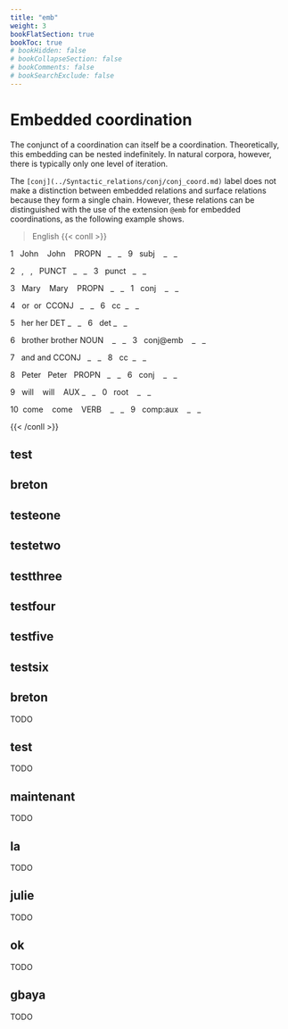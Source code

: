 ```yaml
---
title: "emb"
weight: 3
bookFlatSection: true
bookToc: true
# bookHidden: false
# bookCollapseSection: false
# bookComments: false
# bookSearchExclude: false
---
```

# Embedded coordination

The conjunct of a coordination can itself be a coordination. Theoretically, this embedding can be nested indefinitely. In natural corpora, however, there is typically only one level of iteration.

The `[conj](../Syntactic_relations/conj/conj_coord.md)` label does not make a distinction between embedded relations and surface relations because they form a single chain. However, these relations can be distinguished with the use of the extension `@emb` for embedded coordinations, as the following example shows.

  
> English
{{< conll >}}

1   John    John    PROPN   _   _   9   subj    _   _

2   ,   ,   PUNCT   _   _   3   punct   _   _

3   Mary    Mary    PROPN   _   _   1   conj    _   _

4   or  or  CCONJ   _   _   6   cc  _   _

5   her her DET _   _   6   det _   _

6   brother brother NOUN    _   _   3   conj@emb    _   _

7   and and CCONJ   _   _   8   cc  _   _

8   Peter   Peter   PROPN   _   _   6   conj    _   _

9   will    will    AUX _   _   0   root    _   _

10  come    come    VERB    _   _   9   comp:aux    _   _

{{< /conll >}}
## test 



## breton 



## testeone 



## testetwo 



## testthree 



## testfour 



## testfive 



## testsix 



## breton

 TODO 


## test

 TODO 


## maintenant

 TODO 


## la

 TODO 


## julie

TODO 



## ok

TODO 



## gbaya

TODO 

